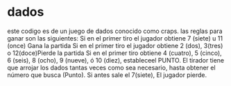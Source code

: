 # dados
este codigo es de un juego de dados conocido como craps. las reglas para ganar son las siguientes:
Si en el primer tiro el jugador obtiene 7 (siete) u 11 (once) Gana la partida
Si en el primer tiro el jugador obtiene 2 (dos), 3(tres) o 12(doce)Pierde la partida
Si en el primer tiro obtiene 4 (cuatro), 5 (cinco), 6 (seis), 8 (ocho), 9 (nueve), ó 10 (diez), estableceel PUNTO.
El tirador tiene que arrojar los dados tantas veces como sea necesario, hasta obtener el número que busca (Punto). Si antes sale el 7(siete), El jugador pierde.
